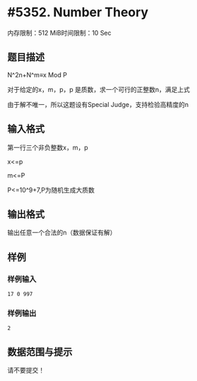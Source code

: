 # #5352. Number Theory

内存限制：512 MiB时间限制：10 Sec

## 题目描述

N^2n+N^m&equiv;x Mod P

对于给定的x，m，p，p 是质数，求一个可行的正整数n，满足上式

由于解不唯一，所以这题设有Special Judge，支持检验高精度的n

## 输入格式

 第一行三个非负整数x，m，p

x<=p

m<=P

P<=10^9+7,P为随机生成大质数

## 输出格式

输出任意一个合法的n（数据保证有解）

## 样例

### 样例输入

    
    17 0 997	
    

### 样例输出

    
    2
    

## 数据范围与提示

 请不要提交！
